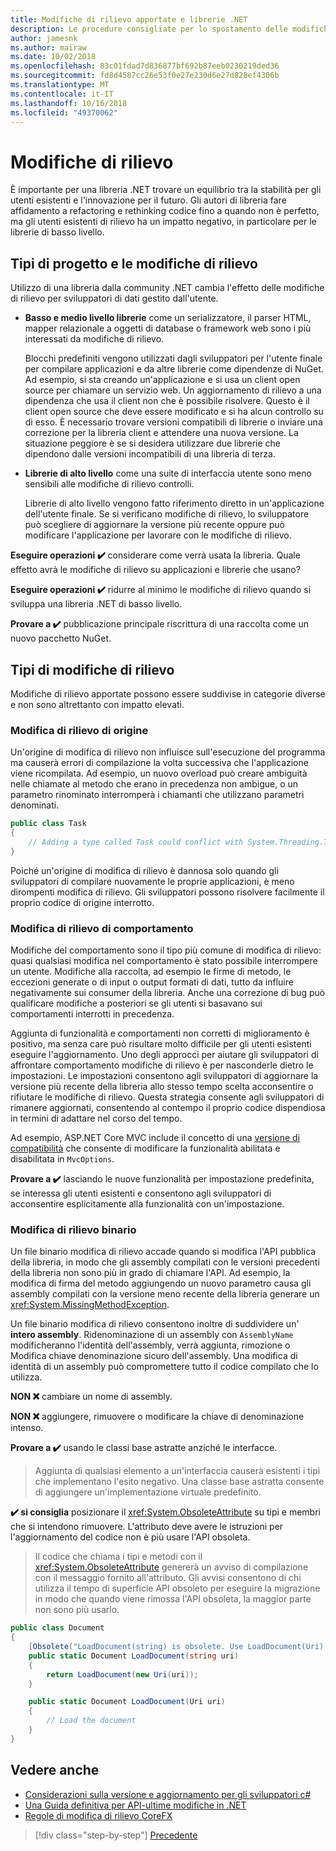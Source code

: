 ```yaml
---
title: Modifiche di rilievo apportate e librerie .NET
description: Le procedure consigliate per lo spostamento delle modifiche di rilievo durante la creazione di librerie .NET.
author: jamesnk
ms.author: mairaw
ms.date: 10/02/2018
ms.openlocfilehash: 83c01fdad7d836877bf692b87eeb0230219ded36
ms.sourcegitcommit: fd8d4587cc26e53f0e27e230d6e27d828ef4306b
ms.translationtype: MT
ms.contentlocale: it-IT
ms.lasthandoff: 10/16/2018
ms.locfileid: "49370062"
---
```

# <a name="breaking-changes"></a>Modifiche di rilievo

È importante per una libreria .NET trovare un equilibrio tra la stabilità per gli utenti esistenti e l'innovazione per il futuro. Gli autori di libreria fare affidamento a refactoring e rethinking codice fino a quando non è perfetto, ma gli utenti esistenti di rilievo ha un impatto negativo, in particolare per le librerie di basso livello.

## <a name="project-types-and-breaking-changes"></a>Tipi di progetto e le modifiche di rilievo

Utilizzo di una libreria dalla community .NET cambia l'effetto delle modifiche di rilievo per sviluppatori di dati gestito dall'utente.

* **Basso e medio livello librerie** come un serializzatore, il parser HTML, mapper relazionale a oggetti di database o framework web sono i più interessati da modifiche di rilievo.

  Blocchi predefiniti vengono utilizzati dagli sviluppatori per l'utente finale per compilare applicazioni e da altre librerie come dipendenze di NuGet. Ad esempio, si sta creando un'applicazione e si usa un client open source per chiamare un servizio web. Un aggiornamento di rilievo a una dipendenza che usa il client non che è possibile risolvere. Questo è il client open source che deve essere modificato e si ha alcun controllo su di esso. È necessario trovare versioni compatibili di librerie o inviare una correzione per la libreria client e attendere una nuova versione. La situazione peggiore è se si desidera utilizzare due librerie che dipendono dalle versioni incompatibili di una libreria di terza.

* **Librerie di alto livello** come una suite di interfaccia utente sono meno sensibili alle modifiche di rilievo controlli.

  Librerie di alto livello vengono fatto riferimento diretto in un'applicazione dell'utente finale. Se si verificano modifiche di rilievo, lo sviluppatore può scegliere di aggiornare la versione più recente oppure può modificare l'applicazione per lavorare con le modifiche di rilievo.

**Eseguire operazioni ✔️** considerare come verrà usata la libreria. Quale effetto avrà le modifiche di rilievo su applicazioni e librerie che usano?

**Eseguire operazioni ✔️** ridurre al minimo le modifiche di rilievo quando si sviluppa una libreria .NET di basso livello.

**Provare a ✔️** pubblicazione principale riscrittura di una raccolta come un nuovo pacchetto NuGet.

## <a name="types-of-breaking-changes"></a>Tipi di modifiche di rilievo

Modifiche di rilievo apportate possono essere suddivise in categorie diverse e non sono altrettanto con impatto elevati.

### <a name="source-breaking-change"></a>Modifica di rilievo di origine

Un'origine di modifica di rilievo non influisce sull'esecuzione del programma ma causerà errori di compilazione la volta successiva che l'applicazione viene ricompilata. Ad esempio, un nuovo overload può creare ambiguità nelle chiamate al metodo che erano in precedenza non ambigue, o un parametro rinominato interromperà i chiamanti che utilizzano parametri denominati.

```csharp
public class Task
{
    // Adding a type called Task could conflict with System.Threading.Tasks.Task at compilation
}
```

Poiché un'origine di modifica di rilievo è dannosa solo quando gli sviluppatori di compilare nuovamente le proprie applicazioni, è meno dirompenti modifica di rilievo. Gli sviluppatori possono risolvere facilmente il proprio codice di origine interrotto.

### <a name="behavior-breaking-change"></a>Modifica di rilievo di comportamento

Modifiche del comportamento sono il tipo più comune di modifica di rilievo: quasi qualsiasi modifica nel comportamento è stato possibile interrompere un utente. Modifiche alla raccolta, ad esempio le firme di metodo, le eccezioni generate o di input o output formati di dati, tutto da influire negativamente sui consumer della libreria. Anche una correzione di bug può qualificare modifiche a posteriori se gli utenti si basavano sui comportamenti interrotti in precedenza.

Aggiunta di funzionalità e comportamenti non corretti di miglioramento è positivo, ma senza care può risultare molto difficile per gli utenti esistenti eseguire l'aggiornamento. Uno degli approcci per aiutare gli sviluppatori di affrontare comportamento modifiche di rilievo è per nasconderle dietro le impostazioni. Le impostazioni consentono agli sviluppatori di aggiornare la versione più recente della libreria allo stesso tempo scelta acconsentire o rifiutare le modifiche di rilievo. Questa strategia consente agli sviluppatori di rimanere aggiornati, consentendo al contempo il proprio codice dispendiosa in termini di adattare nel corso del tempo.

Ad esempio, ASP.NET Core MVC include il concetto di una [versione di compatibilità](/aspnet/core/mvc/compatibility-version) che consente di modificare la funzionalità abilitata e disabilitata in `MvcOptions`.

**Provare a ✔️** lasciando le nuove funzionalità per impostazione predefinita, se interessa gli utenti esistenti e consentono agli sviluppatori di acconsentire esplicitamente alla funzionalità con un'impostazione.

### <a name="binary-breaking-change"></a>Modifica di rilievo binario

Un file binario modifica di rilievo accade quando si modifica l'API pubblica della libreria, in modo che gli assembly compilati con le versioni precedenti della libreria non sono più in grado di chiamare l'API. Ad esempio, la modifica di firma del metodo aggiungendo un nuovo parametro causa gli assembly compilati con la versione meno recente della libreria generare un <xref:System.MissingMethodException>.

Un file binario modifica di rilievo consentono inoltre di suddividere un' **intero assembly**. Ridenominazione di un assembly con `AssemblyName` modificheranno l'identità dell'assembly, verrà aggiunta, rimozione o Modifica chiave denominazione sicuro dell'assembly. Una modifica di identità di un assembly può compromettere tutto il codice compilato che lo utilizza.

**NON ❌** cambiare un nome di assembly.

**NON ❌** aggiungere, rimuovere o modificare la chiave di denominazione intenso.

**Provare a ✔️** usando le classi base astratte anziché le interfacce.

> Aggiunta di qualsiasi elemento a un'interfaccia causerà esistenti i tipi che implementano l'esito negativo. Una classe base astratta consente di aggiungere un'implementazione virtuale predefinito.

**✔️ si consiglia** posizionare il <xref:System.ObsoleteAttribute> su tipi e membri che si intendono rimuovere. L'attributo deve avere le istruzioni per l'aggiornamento del codice non è più usare l'API obsoleta.

> Il codice che chiama i tipi e metodi con il <xref:System.ObsoleteAttribute> genererà un avviso di compilazione con il messaggio fornito all'attributo. Gli avvisi consentono di chi utilizza il tempo di superficie API obsoleto per eseguire la migrazione in modo che quando viene rimossa l'API obsoleta, la maggior parte non sono più usarlo.

```csharp
public class Document
{
    [Obsolete("LoadDocument(string) is obsolete. Use LoadDocument(Uri) instead.")]
    public static Document LoadDocument(string uri)
    {
        return LoadDocument(new Uri(uri));
    }

    public static Document LoadDocument(Uri uri)
    {
        // Load the document
    }
}
```

## <a name="see-also"></a>Vedere anche

* [Considerazioni sulla versione e aggiornamento per gli sviluppatori c#](../../csharp/whats-new/version-update-considerations.md)
* [Una Guida definitiva per API-ultime modifiche in .NET](https://stackoverflow.com/questions/1456785/a-definitive-guide-to-api-breaking-changes-in-net)
* [Regole di modifica di rilievo CoreFX](https://github.com/dotnet/corefx/blob/master/Documentation/coding-guidelines/breaking-change-rules.md)

>[!div class="step-by-step"]
[Precedente](./versioning.md)
